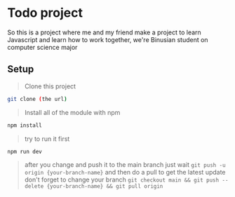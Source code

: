 # Todo project

So this is a project where me and my friend make a project to learn Javascript and learn how to work together, 
we're Binusian student on computer science major

## Setup
> Clone this project
```sh
git clone (the url)
```
> Install all of the module with npm
```sh
npm install
```
> try to run it first
```sh
npm run dev
```
> after you change and push it to the main branch just wait
`git push -u origin {your-branch-name}`
> and then do a pull to get the latest update don't forget to change your branch
`git checkout main && git push --delete {your-branch-name} && git pull origin` 

